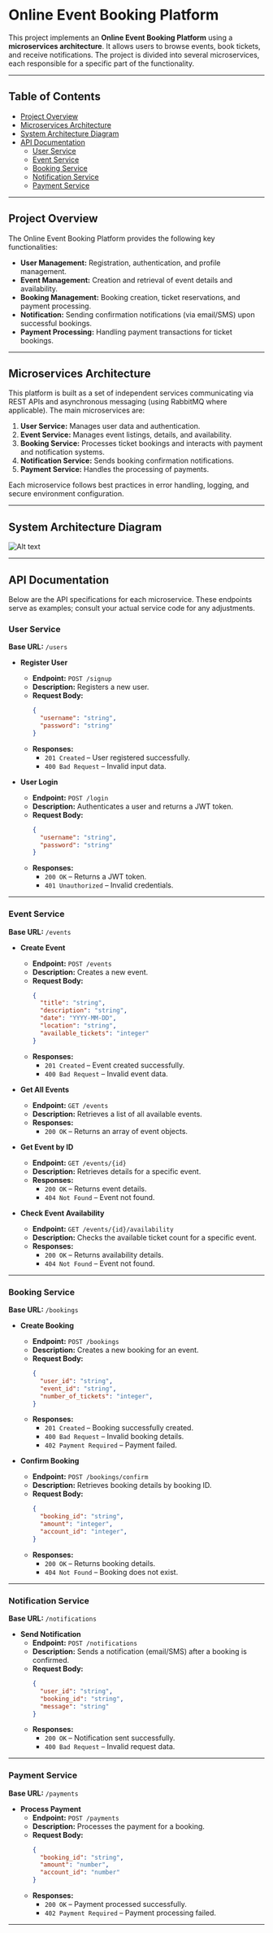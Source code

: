 # Online Event Booking Platform

This project implements an **Online Event Booking Platform** using a **microservices architecture**. It allows users to browse events, book tickets, and receive notifications. The project is divided into several microservices, each responsible for a specific part of the functionality.

---

## Table of Contents

- [Project Overview](#project-overview)
- [Microservices Architecture](#microservices-architecture)
- [System Architecture Diagram](#system-architecture-diagram)
- [API Documentation](#api-documentation)
  - [User Service](#user-service)
  - [Event Service](#event-service)
  - [Booking Service](#booking-service)
  - [Notification Service](#notification-service)
  - [Payment Service](#payment-service)

---

## Project Overview

The Online Event Booking Platform provides the following key functionalities:

- **User Management:** Registration, authentication, and profile management.
- **Event Management:** Creation and retrieval of event details and availability.
- **Booking Management:** Booking creation, ticket reservations, and payment processing.
- **Notification:** Sending confirmation notifications (via email/SMS) upon successful bookings.
- **Payment Processing:** Handling payment transactions for ticket bookings.

---

## Microservices Architecture

This platform is built as a set of independent services communicating via REST APIs and asynchronous messaging (using RabbitMQ where applicable). The main microservices are:

1. **User Service:** Manages user data and authentication.
2. **Event Service:** Manages event listings, details, and availability.
3. **Booking Service:** Processes ticket bookings and interacts with payment and notification systems.
4. **Notification Service:** Sends booking confirmation notifications.
5. **Payment Service:** Handles the processing of payments.

Each microservice follows best practices in error handling, logging, and secure environment configuration.

---

## System Architecture Diagram
![Alt text](system-architecture-diagram.png)

--- 

## API Documentation

Below are the API specifications for each microservice. These endpoints serve as examples; consult your actual service code for any adjustments.

### User Service

**Base URL:** `/users`

- **Register User**
  - **Endpoint:** `POST /signup`
  - **Description:** Registers a new user.
  - **Request Body:**
    ```json
    {
      "username": "string",
      "password": "string"
    }
    ```
  - **Responses:**
    - `201 Created` – User registered successfully.
    - `400 Bad Request` – Invalid input data.

- **User Login**
  - **Endpoint:** `POST /login`
  - **Description:** Authenticates a user and returns a JWT token.
  - **Request Body:**
    ```json
    {
      "username": "string",
      "password": "string"
    }
    ```
  - **Responses:**
    - `200 OK` – Returns a JWT token.
    - `401 Unauthorized` – Invalid credentials.
---

### Event Service

**Base URL:** `/events`

- **Create Event**
  - **Endpoint:** `POST /events`
  - **Description:** Creates a new event.
  - **Request Body:**
    ```json
    {
      "title": "string",
      "description": "string",
      "date": "YYYY-MM-DD",
      "location": "string",
      "available_tickets": "integer"
    }
    ```
  - **Responses:**
    - `201 Created` – Event created successfully.
    - `400 Bad Request` – Invalid event data.

- **Get All Events**
  - **Endpoint:** `GET /events`
  - **Description:** Retrieves a list of all available events.
  - **Responses:**
    - `200 OK` – Returns an array of event objects.

- **Get Event by ID**
  - **Endpoint:** `GET /events/{id}`
  - **Description:** Retrieves details for a specific event.
  - **Responses:**
    - `200 OK` – Returns event details.
    - `404 Not Found` – Event not found.

- **Check Event Availability**
  - **Endpoint:** `GET /events/{id}/availability`
  - **Description:** Checks the available ticket count for a specific event.
  - **Responses:**
    - `200 OK` – Returns availability details.
    - `404 Not Found` – Event not found.

---

### Booking Service

**Base URL:** `/bookings`

- **Create Booking**
  - **Endpoint:** `POST /bookings`
  - **Description:** Creates a new booking for an event.
  - **Request Body:**
    ```json
    {
      "user_id": "string",
      "event_id": "string",
      "number_of_tickets": "integer",
    }
    ```
  - **Responses:**
    - `201 Created` – Booking successfully created.
    - `400 Bad Request` – Invalid booking details.
    - `402 Payment Required` – Payment failed.

- **Confirm Booking**
  - **Endpoint:** `POST /bookings/confirm`
  - **Description:** Retrieves booking details by booking ID.
  - **Request Body:**
    ```json
    {
      "booking_id": "string",
      "amount": "integer",
      "account_id": "integer",
    }
    ```
  - **Responses:**
    - `200 OK` – Returns booking details.
    - `404 Not Found` – Booking does not exist.

---

### Notification Service

**Base URL:** `/notifications`

- **Send Notification**
  - **Endpoint:** `POST /notifications`
  - **Description:** Sends a notification (email/SMS) after a booking is confirmed.
  - **Request Body:**
    ```json
    {
      "user_id": "string",
      "booking_id": "string",
      "message": "string"
    }
    ```
  - **Responses:**
    - `200 OK` – Notification sent successfully.
    - `400 Bad Request` – Invalid request data.

---

### Payment Service

**Base URL:** `/payments`

- **Process Payment**
  - **Endpoint:** `POST /payments`
  - **Description:** Processes the payment for a booking.
  - **Request Body:**
    ```json
    {
      "booking_id": "string",
      "amount": "number",
      "account_id": "number"
    }
    ```
  - **Responses:**
    - `200 OK` – Payment processed successfully.
    - `402 Payment Required` – Payment processing failed.
---




